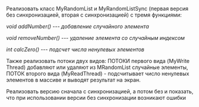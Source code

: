 Реализовать класс MyRandomList и MyRandomListSync (первая версия без синхронизацией, вторая с синхронизацией)
с тремя функциями: 

*void addNumber() --- добавление случайного элемента*

*void removeNumber() --- удаление элемента со случайным индексом*

*int calcZero() --- подсчет числа ненулевых элементов*

Также реализовать потоки двух видов: ПОТОКИ первого вида (MyWrite Thread) добавляют или удаляют из MRandomList случайные элементы,
ПОТОК второго вида (MyReadThread) - подсчитывает число ненулевых элементов в массиве и выводят результат на экран.

Реализовать версию сначала с синхронизацией, а потом без и показать, что при использовании версии без синхронизации возникают ошибки
